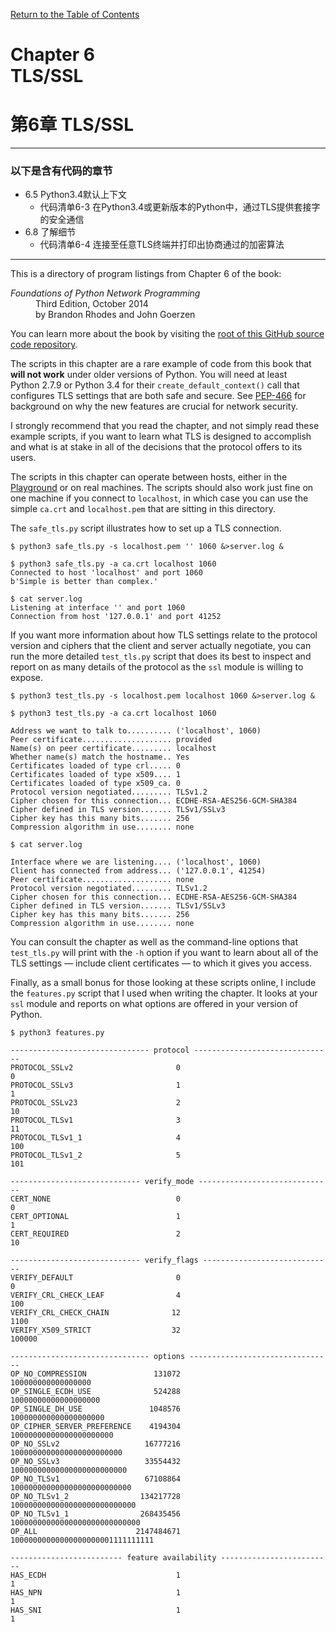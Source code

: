 [Return to the Table of Contents](https://github.com/brandon-rhodes/fopnp#readme)

# Chapter 6<br>TLS/SSL
# 第6章 TLS/SSL
---
### 以下是含有代码的章节
* 6.5 Python3.4默认上下文
  * 代码清单6-3 在Python3.4或更新版本的Python中，通过TLS提供套接字的安全通信
* 6.8 了解细节
  * 代码清单6-4 连接至任意TLS终端并打印出协商通过的加密算法 
---
This is a directory of program listings from Chapter 6 of the book:

<dl>
<dt><i>Foundations of Python Network Programming</i></dt>
<dd>
Third Edition, October 2014<br>
by Brandon Rhodes and John Goerzen
</dd>
</dl>

You can learn more about the book by visiting the
[root of this GitHub source code repository](https://github.com/brandon-rhodes/fopnp#readme).

The scripts in this chapter are a rare example of code from this book
that **will not work** under older versions of Python.  You will need at
least Python 2.7.9 or Python 3.4 for their `create_default_context()`
call that configures TLS settings that are both safe and secure.  See
[PEP-466](http://legacy.python.org/dev/peps/pep-0466/) for background on
why the new features are crucial for network security.

I strongly recommend that you read the chapter, and not simply read
these example scripts, if you want to learn what TLS is designed to
accomplish and what is at stake in all of the decisions that the
protocol offers to its users.

The scripts in this chapter can operate between hosts, either in the
[Playground](../../playground#readme) or on real machines.  The scripts
should also work just fine on one machine if you connect to `localhost`,
in which case you can use the simple `ca.crt` and `localhost.pem` that
are sitting in this directory.

The `safe_tls.py` script illustrates how to set up a TLS connection.

```
$ python3 safe_tls.py -s localhost.pem '' 1060 &>server.log &
```

```
$ python3 safe_tls.py -a ca.crt localhost 1060
Connected to host 'localhost' and port 1060
b'Simple is better than complex.'
```

```
$ cat server.log
Listening at interface '' and port 1060
Connection from host '127.0.0.1' and port 41252
```

If you want more information about how TLS settings relate to the
protocol version and ciphers that the client and server actually
negotiate, you can run the more detailed `test_tls.py` script that does
its best to inspect and report on as many details of the protocol as the
`ssl` module is willing to expose.

```
$ python3 test_tls.py -s localhost.pem localhost 1060 &>server.log &
```

```
$ python3 test_tls.py -a ca.crt localhost 1060

Address we want to talk to.......... ('localhost', 1060)
Peer certificate.................... provided
Name(s) on peer certificate......... localhost
Whether name(s) match the hostname.. Yes
Certificates loaded of type crl..... 0
Certificates loaded of type x509.... 1
Certificates loaded of type x509_ca. 0
Protocol version negotiated......... TLSv1.2
Cipher chosen for this connection... ECDHE-RSA-AES256-GCM-SHA384
Cipher defined in TLS version....... TLSv1/SSLv3
Cipher key has this many bits....... 256
Compression algorithm in use........ none

```

```
$ cat server.log

Interface where we are listening.... ('localhost', 1060)
Client has connected from address... ('127.0.0.1', 41254)
Peer certificate.................... none
Protocol version negotiated......... TLSv1.2
Cipher chosen for this connection... ECDHE-RSA-AES256-GCM-SHA384
Cipher defined in TLS version....... TLSv1/SSLv3
Cipher key has this many bits....... 256
Compression algorithm in use........ none

```

You can consult the chapter as well as the command-line options that
`test_tls.py` will print with the `-h` option if you want to learn about
all of the TLS settings — include client certificates — to which it
gives you access.

Finally, as a small bonus for those looking at these scripts online, I
include the `features.py` script that I used when writing the chapter.
It looks at your `ssl` module and reports on what options are offered in
your version of Python.

```
$ python3 features.py

------------------------------- protocol -------------------------------
PROTOCOL_SSLv2                       0                                 0
PROTOCOL_SSLv3                       1                                 1
PROTOCOL_SSLv23                      2                                10
PROTOCOL_TLSv1                       3                                11
PROTOCOL_TLSv1_1                     4                               100
PROTOCOL_TLSv1_2                     5                               101

----------------------------- verify_mode ------------------------------
CERT_NONE                            0                                 0
CERT_OPTIONAL                        1                                 1
CERT_REQUIRED                        2                                10

----------------------------- verify_flags -----------------------------
VERIFY_DEFAULT                       0                                 0
VERIFY_CRL_CHECK_LEAF                4                               100
VERIFY_CRL_CHECK_CHAIN              12                              1100
VERIFY_X509_STRICT                  32                            100000

------------------------------- options --------------------------------
OP_NO_COMPRESSION               131072                100000000000000000
OP_SINGLE_ECDH_USE              524288              10000000000000000000
OP_SINGLE_DH_USE               1048576             100000000000000000000
OP_CIPHER_SERVER_PREFERENCE    4194304           10000000000000000000000
OP_NO_SSLv2                   16777216         1000000000000000000000000
OP_NO_SSLv3                   33554432        10000000000000000000000000
OP_NO_TLSv1                   67108864       100000000000000000000000000
OP_NO_TLSv1_2                134217728      1000000000000000000000000000
OP_NO_TLSv1_1                268435456     10000000000000000000000000000
OP_ALL                      2147484671  10000000000000000000001111111111

------------------------- feature availability -------------------------
HAS_ECDH                             1                                 1
HAS_NPN                              1                                 1
HAS_SNI                              1                                 1

```
